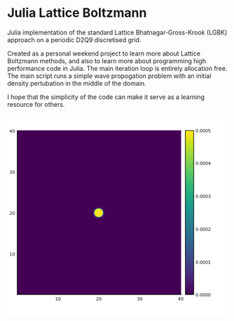 # Julia Lattice Boltzmann

Julia implementation of the standard Lattice Bhatnagar-Gross-Krook (LGBK) approach on a periodic D2Q9 discretised grid.

Created as a personal weekend project to learn more about Lattice Boltzmann methods, and also to learn more about programming high performance code in Julia. The main iteration loop is entirely allocation free. The main script runs a simple wave propogation problem with an initial density pertubation in the middle of the domain.

I hope that the simplicity of the code can make it serve as a learning resource for others.

![plot](./LBpulse.gif)
